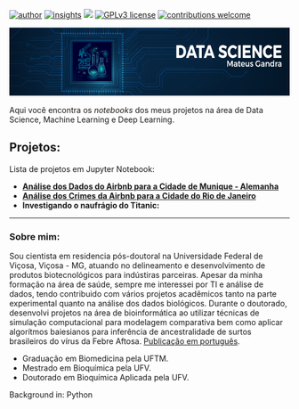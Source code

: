 [![author](https://img.shields.io/badge/author-MateusGandra-red.svg)](https://www.linkedin.com/in/mateus-gandra) [![insights](https://img.shields.io/badge/insights-@mateusgandra-maroon.svg)](https://medium.com/@mateusgandra) [![](https://img.shields.io/badge/python-3.7+-blue.svg)](https://www.python.org/downloads/release/python-365/) [![GPLv3 license](https://img.shields.io/badge/License-GPLv3-blue.svg)](http://perso.crans.org/besson/LICENSE.html) [![contributions welcome](https://img.shields.io/badge/contributions-welcome-brightgreen.svg?style=flat)](https://github.com/mateusgandra/data_science/issues)

<p align="center">
  <img src="https://github.com/mateusgandra/suporte/blob/master/Baner.png" >
</p>

Aqui você encontra os *notebooks* dos meus projetos na área de Data Science, Machine Learning e Deep Learning.

## Projetos:
Lista de projetos em Jupyter Notebook:

* [**Análise dos Dados do Airbnb para a Cidade de Munique - Alemanha**](https://github.com/mateusgandra/data_science/blob/master/Analisando_os_Dados_do_Airbnb_(Munique).ipynb)
* [**Análise dos Crimes da Airbnb para a Cidade do Rio de Janeiro**](https://github.com/mateusgandra/data_science/blob/master/Analisando_os_Crimes_do_Rio_de_Janeiro.ipynb)
* **Investigando o naufrágio do Titanic:** 



---

### Sobre mim:

Sou cientista em residencia pós-doutoral na Universidade Federal de Viçosa, Viçosa - MG, atuando no delineamento e desenvolvimento de produtos biotecnológicos para indústiras parceiras. Apesar da minha formação na área de saúde, sempre me interessei por TI e análise de dados, tendo contribuido com vários projetos acadêmicos tanto na parte experimental quanto na análise dos dados biológicos. Durante o doutorado, desenvolvi projetos na área de bioinformática ao utilizar técnicas de simulação computacional para modelagem comparativa bem como aplicar algorítmos baiesianos para inferência de ancestralidade de surtos brasileiros do vírus da Febre Aftosa. [Publicação em português](https://www.atenaeditora.com.br/post-artigo/25281).


* Graduação em Biomedicina pela UFTM.
* Mestrado em Bioquímica pela UFV.
* Doutorado em Bioquímica Aplicada pela UFV.


Background in: Python







